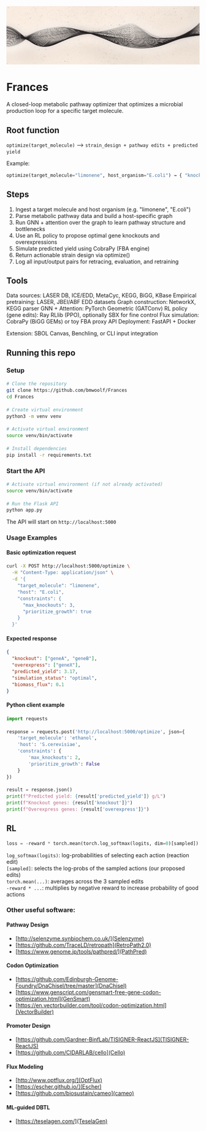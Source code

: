 ![Banner](assets/github_banner.png)

# Frances
A closed-loop metabolic pathway optimizer that optimizes a microbial production loop for a specific target molecule.

## Root function 
`optimize(target_molecule)` --> `strain_design + pathway edits + predicted yield`

Example:
```python
optimize(target_molecule="limonene", host_organism="E.coli") → { "knockout": [geneX], "overexpress": [geneY], "yield": 12.3 g/L }
```

## Steps
1. Ingest a target molecule and host organism (e.g. "limonene", "E.coli")
2. Parse metabolic pathway data and build a host-specific graph
3. Run GNN + attention over the graph to learn pathway structure and bottlenecks
4. Use an RL policy to propose optimal gene knockouts and overexpressions
5. Simulate predicted yield using CobraPy (FBA engine)
6. Return actionable strain design via optimize()
7. Log all input/output pairs for retracing, evaluation, and retraining

## Tools
Data sources: LASER DB, ICE/EDD, MetaCyc, KEGG, BiGG, KBase
Empirical pretraining: LASER, JBEI/ABF EDD datasets
Graph construction: NetworkX, KEGG parser
GNN + Attention: PyTorch Geometric (GATConv)
RL policy (gene edits): Ray RLlib (PPO), optionally SBX for fine control
Flux simulation: CobraPy (BiGG GEMs) or toy FBA proxy
API Deployment: FastAPI + Docker

Extension: SBOL Canvas, Benchling, or CLI input integration

## Running this repo

### Setup
```bash
# Clone the repository
git clone https://github.com/bmwoolf/Frances
cd Frances

# Create virtual environment
python3 -m venv venv

# Activate virtual environment
source venv/bin/activate

# Install dependencies
pip install -r requirements.txt
```

### Start the API
```bash
# Activate virtual environment (if not already activated)
source venv/bin/activate

# Run the Flask API
python app.py
```

The API will start on `http://localhost:5000`

### Usage Examples

#### Basic optimization request
```bash
curl -X POST http://localhost:5000/optimize \
  -H "Content-Type: application/json" \
  -d '{
    "target_molecule": "limonene",
    "host": "E.coli",
    "constraints": {
      "max_knockouts": 3,
      "prioritize_growth": true
    }
  }'
```

#### Expected response
```json
{
  "knockout": ["geneA", "geneB"],
  "overexpress": ["geneX"],
  "predicted_yield": 3.17,
  "simulation_status": "optimal",
  "biomass_flux": 0.1
}
```

#### Python client example
```python
import requests

response = requests.post('http://localhost:5000/optimize', json={
    'target_molecule': 'ethanol',
    'host': 'S.cerevisiae',
    'constraints': {
        'max_knockouts': 2,
        'prioritize_growth': False
    }
})

result = response.json()
print(f"Predicted yield: {result['predicted_yield']} g/L")
print(f"Knockout genes: {result['knockout']}")
print(f"Overexpress genes: {result['overexpress']}")
```

## RL 
```python
loss = -reward * torch.mean(torch.log_softmax(logits, dim=0)[sampled])
```
`log_softmax(logits)`: log-probabilities of selecting each action (reaction edit)  
`[sampled]`: selects the log-probs of the sampled actions (our proposed edits)  
`torch.mean(...)`: averages across the 3 sampled edits  
`-reward * ...`: multiplies by negative reward to increase probability of good actions  


### Other useful software:
#### Pathway Design
- [http://selenzyme.synbiochem.co.uk/](Selenzyme)
- [https://github.com/TraceLD/retropath](RetroPath2.0)
- [https://www.genome.jp/tools/pathpred/](PathPred)
#### Codon Optimization
- [https://github.com/Edinburgh-Genome-Foundry/DnaChisel/tree/master](DnaChisel)
- [https://www.genscript.com/gensmart-free-gene-codon-optimization.html](GenSmart)
- [https://en.vectorbuilder.com/tool/codon-optimization.html](VectorBuilder)
#### Promoter Design
- [https://github.com/Gardner-BinfLab/TISIGNER-ReactJS](TISIGNER-ReactJS)
- [https://github.com/CIDARLAB/cello](Cello)
#### Flux Modeling 
- [http://www.optflux.org/](OptFlux)
- [https://escher.github.io/](Escher)
- [https://github.com/biosustain/cameo](cameo)
#### ML-guided DBTL
- [https://teselagen.com/](TeselaGen)